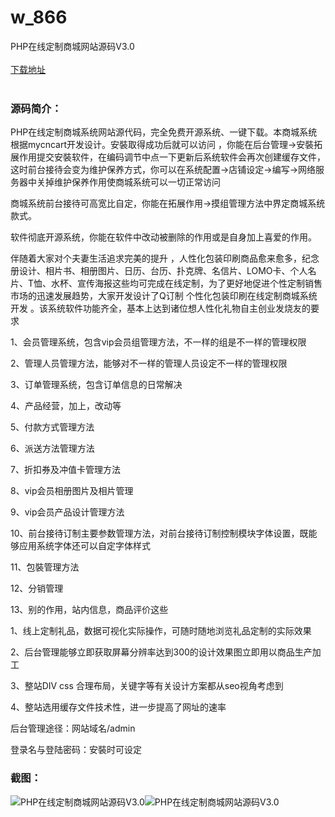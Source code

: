 # w_866
PHP在线定制商城网站源码V3.0
<br/></br>
[下载地址](https://www.uuid2.com/866.html "下载地址")
<br/></br>
<h3>源码简介：</h3>
<p>PHP在线定制商城系统网站源代码，完全免费开源系统、一键下载。本商城系统根据mycncart开发设计。安裝取得成功后就可以访问 ，你能在后台管理->安裝拓展作用提交安裝软件，在编码调节中点一下更新后系统软件会再次创建缓存文件，这时前台接待会变为维护保养方式，你可以在系统配置->店铺设定->编写->网络服务器中关掉维护保养作用使商城系统可以一切正常访问 <p>
<p>商城系统前台接待可高宽比自定，你能在拓展作用->摸组管理方法中界定商城系统款式。<p>
<p>软件彻底开源系统，你能在软件中改动被删除的作用或是自身加上喜爱的作用。<p>
<p>伴随着大家对个夫妻生活追求完美的提升 ，人性化包装印刷商品愈来愈多，纪念册设计、相片书、相册图片、日历、台历、扑克牌、名信片、LOMO卡、个人名片、T恤、水杯、宣传海报这些均可完成在线定制，为了更好地促进个性定制销售市场的迅速发展趋势，大家开发设计了Q订制 个性化包装印刷在线定制商城系统开发 。该系统软件功能齐全，基本上达到诸位想人性化礼物自主创业发烧友的要求<p>
<p>1、会员管理系统，包含vip会员组管理方法，不一样的组是不一样的管理权限<p>
<p>2、管理人员管理方法，能够对不一样的管理人员设定不一样的管理权限<p>
<p>3、订单管理系统，包含订单信息的日常解决<p>
<p>4、产品经营，加上，改动等<p>
<p>5、付款方式管理方法<p>
<p>6、派送方法管理方法<p>
<p>7、折扣券及冲值卡管理方法<p>
<p>8、vip会员相册图片及相片管理<p>
<p>9、vip会员产品设计管理方法<p>
<p>10、前台接待订制主要参数管理方法，对前台接待订制控制模块字体设置，既能够应用系统字体还可以自定字体样式<p>
<p>11、包裝管理方法<p>
<p>12、分销管理<p>
<p>13、别的作用，站内信息，商品评价这些<p>
<p>1、线上定制礼品，数据可视化实际操作，可随时随地浏览礼品定制的实际效果<p>
<p>2、后台管理能够立即获取屏幕分辨率达到300的设计效果图立即用以商品生产加工<p>
<p>3、整站DIV css 合理布局，关键字等有关设计方案都从seo视角考虑到<p>
<p>4、整站选用缓存文件技术性，进一步提高了网址的速率<p>
<p>后台管理途径：网站域名/admin<p>
<p>登录名与登陆密码：安裝时可设定<p>
<h3>截图：</h3>
<img src="https://www.uuid2.com/wp-content/uploads/img/202105/a43839d474.jpg" alt="PHP在线定制商城网站源码V3.0"><img src="https://www.uuid2.com/wp-content/uploads/img/202105/1e9c6fa831.png" alt="PHP在线定制商城网站源码V3.0">
